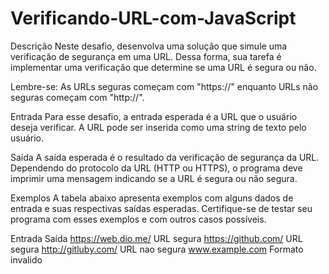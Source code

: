 # Verificando-URL-com-JavaScript

Descrição
Neste desafio, desenvolva uma solução que simule uma verificação de segurança em uma URL. Dessa forma, sua tarefa é implementar uma verificação que determine se uma URL é segura ou não.

Lembre-se: As URLs seguras começam com "https://" enquanto URLs não seguras começam com "http://".

Entrada
Para esse desafio, a entrada esperada é a URL que o usuário deseja verificar. A URL pode ser inserida como uma string de texto pelo usuário.

Saída
A saída esperada é o resultado da verificação de segurança da URL. Dependendo do protocolo da URL (HTTP ou HTTPS), o programa deve imprimir uma mensagem indicando se a URL é segura ou não segura.

Exemplos
A tabela abaixo apresenta exemplos com alguns dados de entrada e suas respectivas saídas esperadas. Certifique-se de testar seu programa com esses exemplos e com outros casos possíveis.

Entrada	Saída
https://web.dio.me/	URL segura
https://github.com/	URL segura
http://gitluby.com/	URL nao segura
www.example.com  Formato invalido
